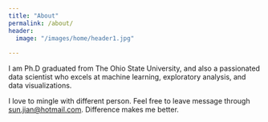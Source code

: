```yaml
---
title: "About"
permalink: /about/
header:
  image: "/images/home/header1.jpg"
  
---
```

I am Ph.D graduated from The Ohio State University, and also a passionated data scientist who excels at machine learning, exploratory analysis, and data visualizations.

I love to mingle with different person. Feel free to leave message through sun.jian@hotmail.com. Difference makes me better.
